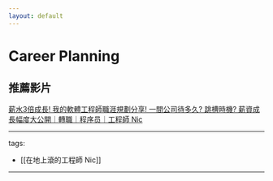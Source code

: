 ```yaml
---
layout: default
---
```

# Career Planning

## 推薦影片

[薪水3倍成長! 我的軟體工程師職涯規劃分享! 一間公司待多久? 跳槽時機? 薪資成長幅度大公開｜轉職｜程序员｜工程師 Nic](https://youtu.be/EdoyHZTfkT8)

---
tags:
  - [[在地上滾的工程師 Nic]]
  
---

